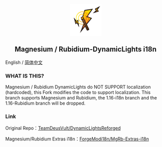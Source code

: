 <p align="center">
 <img width="100px" src="mod_icon/icon.png" align="center" alt="Magnesium/Rubidium-DynamicLights Logo" />
 <h2 align="center">Magnesium / Rubidium-DynamicLights i18n</h2>
 <p align="center"></p>

English / [简体中文](README.md) 

### WHAT IS THIS?
Magnesium / Rubidium DynamicLights do NOT SUPPORT localization (hardcoded), this Fork modifies the code to support localization.
This branch supports Magnesium and Rubidium, the 1.16-i18n branch and the 1.16-Rubidium branch will be dropped.

### Link
Original Repo：[TeamDeusVult/DynamicLightsReforged](https://github.com/TeamDeusVult/DynamicLightsReforged)

Magnesium/Rubidium Extras i18n：[ForgeModi18n/MgRb-Extras-i18n](https://github.com/ForgeModi18n/MgRb-Extras-i18n)